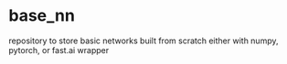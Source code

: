 # base_nn
repository to store basic networks built from scratch either with numpy, pytorch, or fast.ai wrapper
